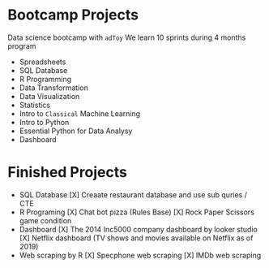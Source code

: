 # Bootcamp Projects
Data science bootcamp with `adToy`
We learn 10 sprints during 4 months program

- Spreadsheets
- SQL Database
- R Programming
- Data Transformation
- Data Visualization
- Statistics
- Intro to `Classical` Machine Learning
- Intro to Python
- Essential Python for Data Analysy
- Dashboard

# Finished Projects
- SQL Database
[X] Creaate restaurant database and use sub quries / CTE 
- R Programing
[X] Chat bot pizza (Rules Base)
[X] Rock Paper Scissors game condition
- Dashboard
[X] The 2014 Inc5000 company dashboard by looker studio
[X] Netflix dashboard (TV shows and movies available on Netflix as of 2019)
- Web scraping by R
[X] Specphone web scraping
[X] IMDb web scraping
